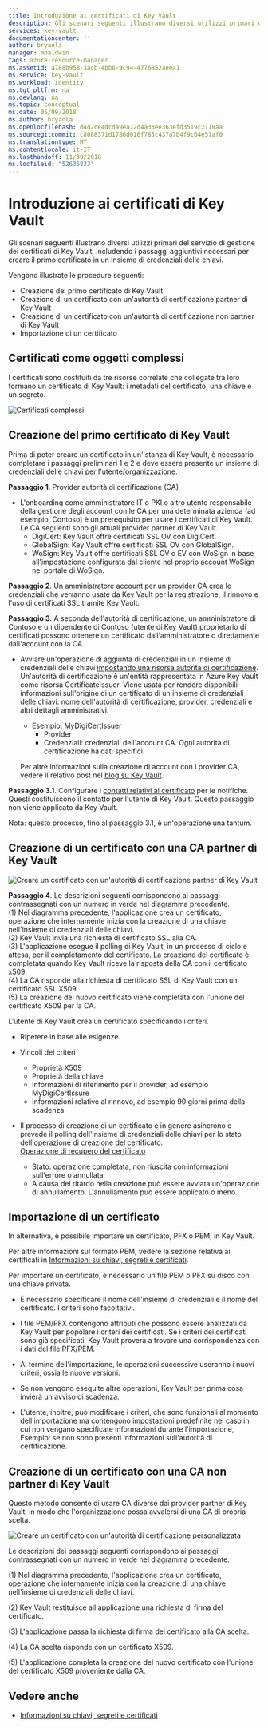 ```yaml
---
title: Introduzione ai certificati di Key Vault
description: Gli scenari seguenti illustrano diversi utilizzi primari del servizio di gestione dei certificati di Key Vault, includendo i passaggi aggiuntivi necessari per creare il primo certificato in un insieme di credenziali delle chiavi.
services: key-vault
documentationcenter: ''
author: bryanla
manager: mbaldwin
tags: azure-resource-manager
ms.assetid: a788b958-3acb-4bb6-9c94-4776852aeea1
ms.service: key-vault
ms.workload: identity
ms.tgt_pltfrm: na
ms.devlang: na
ms.topic: conceptual
ms.date: 05/09/2018
ms.author: bryanla
ms.openlocfilehash: d4d2ce4dcda9ea72d4a33ee363efd3519c2118aa
ms.sourcegitcommit: c8088371d1786d016f785c437a7b4f9c64e57af0
ms.translationtype: HT
ms.contentlocale: it-IT
ms.lasthandoff: 11/30/2018
ms.locfileid: "52635833"
---
```

# <a name="get-started-with-key-vault-certificates"></a>Introduzione ai certificati di Key Vault
Gli scenari seguenti illustrano diversi utilizzi primari del servizio di gestione dei certificati di Key Vault, includendo i passaggi aggiuntivi necessari per creare il primo certificato in un insieme di credenziali delle chiavi.

Vengono illustrate le procedure seguenti:
- Creazione del primo certificato di Key Vault
- Creazione di un certificato con un'autorità di certificazione partner di Key Vault
- Creazione di un certificato con un'autorità di certificazione non partner di Key Vault
- Importazione di un certificato

## <a name="certificates-are-complex-objects"></a>Certificati come oggetti complessi
I certificati sono costituiti da tre risorse correlate che collegate tra loro formano un certificato di Key Vault: i metadati del certificato, una chiave e un segreto.


![Certificati complessi](media/azure-key-vault.png)


## <a name="creating-your-first-key-vault-certificate"></a>Creazione del primo certificato di Key Vault  
 Prima di poter creare un certificato in un'istanza di Key Vault, è necessario completare i passaggi preliminari 1 e 2 e deve essere presente un insieme di credenziali delle chiavi per l'utente/organizzazione.  

**Passaggio 1**. Provider autorità di certificazione (CA)  
-   L'onboarding come amministratore IT o PKI o altro utente responsabile della gestione degli account con le CA per una determinata azienda (ad esempio, Contoso) è un prerequisito per usare i certificati di Key Vault.  
    Le CA seguenti sono gli attuali provider partner di Key Vault.  
    -   DigiCert: Key Vault offre certificati SSL OV con DigiCert.  
    -   GlobalSign: Key Vault offre certificati SSL OV con GlobalSign.  
    -   WoSign: Key Vault offre certificati SSL OV o EV con WoSign in base all'impostazione configurata dal cliente nel proprio account WoSign nel portale di WoSign.  

**Passaggio 2**. Un amministratore account per un provider CA crea le credenziali che verranno usate da Key Vault per la registrazione, il rinnovo e l'uso di certificati SSL tramite Key Vault.

**Passaggio 3**. A seconda dell'autorità di certificazione, un amministratore di Contoso e un dipendente di Contoso (utente di Key Vault) proprietario di certificati possono ottenere un certificato dall'amministratore o direttamente dall'account con la CA.  

-   Avviare un'operazione di aggiunta di credenziali in un insieme di credenziali delle chiavi [ impostando una risorsa autorità di certificazione](/rest/api/keyvault/setcertificateissuer/setcertificateissuer). Un'autorità di certificazione è un'entità rappresentata in Azure Key Vault come risorsa CertificateIssuer. Viene usata per rendere disponibili informazioni sull'origine di un certificato di un insieme di credenziali delle chiavi: nome dell'autorità di certificazione, provider, credenziali e altri dettagli amministrativi.
    -   Esempio: MyDigiCertIssuer  
        -   Provider  
        -   Credenziali: credenziali dell'account CA. Ogni autorità di certificazione ha dati specifici.  

     Per altre informazioni sulla creazione di account con i provider CA, vedere il relativo post nel [blog su Key Vault](https://aka.ms/kvcertsblog).  

**Passaggio 3.1**. Configurare i [contatti relativi al certificato](/rest/api/keyvault/setcertificatecontacts/setcertificatecontacts) per le notifiche. Questi costituiscono il contatto per l'utente di Key Vault. Questo passaggio non viene applicato da Key Vault.  

Nota: questo processo, fino al passaggio 3.1, è un'operazione una tantum.  

## <a name="creating-a-certificate-with-a-ca-partnered-with-key-vault"></a>Creazione di un certificato con una CA partner di Key Vault

![Creare un certificato con un'autorità di certificazione partner di Key Vault](media/certificate-authority-2.png)

**Passaggio 4**. Le descrizioni seguenti corrispondono ai passaggi contrassegnati con un numero in verde nel diagramma precedente.  
  (1) Nel diagramma precedente, l'applicazione crea un certificato, operazione che internamente inizia con la creazione di una chiave nell'insieme di credenziali delle chiavi.  
  (2) Key Vault invia una richiesta di certificato SSL alla CA.  
  (3) L'applicazione esegue il polling di Key Vault, in un processo di ciclo e attesa, per il completamento del certificato. La creazione del certificato è completata quando Key Vault riceve la risposta della CA con il certificato x509.  
  (4) La CA risponde alla richiesta di certificato SSL di Key Vault con un certificato SSL X509.  
  (5) La creazione del nuovo certificato viene completata con l'unione del certificato X509 per la CA.  

  L'utente di Key Vault crea un certificato specificando i criteri.

  -   Ripetere in base alle esigenze.  
  -   Vincoli dei criteri  
      -   Proprietà X509  
      -   Proprietà della chiave  
      -   Informazioni di riferimento per il provider, ad esempio MyDigiCertIssure  
      -   Informazioni relative al rinnovo, ad esempio 90 giorni prima della scadenza  

  - Il processo di creazione di un certificato è in genere asincrono e prevede il polling dell'insieme di credenziali delle chiavi per lo stato dell'operazione di creazione del certificato.  
[Operazione di recupero del certificato](/rest/api/keyvault/getcertificateoperation/getcertificateoperation)  
      -   Stato: operazione completata, non riuscita con informazioni sull'errore o annullata  
      -   A causa del ritardo nella creazione può essere avviata un'operazione di annullamento. L'annullamento può essere applicato o meno.  

## <a name="import-a-certificate"></a>Importazione di un certificato  
 In alternativa, è possibile importare un certificato, PFX o PEM, in Key Vault.  

 Per altre informazioni sul formato PEM, vedere la sezione relativa ai certificati in [Informazioni su chiavi, segreti e certificati](about-keys-secrets-and-certificates.md).  

 Per importare un certificato, è necessario un file PEM o PFX su disco con una chiave privata. 
-   È necessario specificare il nome dell'insieme di credenziali e il nome del certificato. I criteri sono facoltativi.

-   I file PEM/PFX contengono attributi che possono essere analizzati da Key Vault per popolare i criteri dei certificati. Se i criteri dei certificati sono già specificati, Key Vault proverà a trovare una corrispondenza con i dati del file PFX/PEM.  

-   Al termine dell'importazione, le operazioni successive useranno i nuovi criteri, ossia le nuove versioni.  

-   Se non vengono eseguite altre operazioni, Key Vault per prima cosa invierà un avviso di scadenza. 

-   L'utente, inoltre, può modificare i criteri, che sono funzionali al momento dell'importazione ma contengono impostazioni predefinite nel caso in cui non vengano specificate informazioni durante l'importazione, Esempio: se non sono presenti informazioni sull'autorità di certificazione.  

## <a name="creating-a-certificate-with-a-ca-not-partnered-with-key-vault"></a>Creazione di un certificato con una CA non partner di Key Vault  
 Questo metodo consente di usare CA diverse dai provider partner di Key Vault, in modo che l'organizzazione possa avvalersi di una CA di propria scelta.  

![Creare un certificato con un'autorità di certificazione personalizzata](media/certificate-authority-1.png)  

 Le descrizioni dei passaggi seguenti corrispondono ai passaggi contrassegnati con un numero in verde nel diagramma precedente.  

  (1) Nel diagramma precedente, l'applicazione crea un certificato, operazione che internamente inizia con la creazione di una chiave nell'insieme di credenziali delle chiavi.  

  (2) Key Vault restituisce all'applicazione una richiesta di firma del certificato.  

  (3) L'applicazione passa la richiesta di firma del certificato alla CA scelta.  

  (4) La CA scelta risponde con un certificato X509.  

  (5) L'applicazione completa la creazione del nuovo certificato con l'unione del certificato X509 proveniente dalla CA.

## <a name="see-also"></a>Vedere anche

- [Informazioni su chiavi, segreti e certificati](about-keys-secrets-and-certificates.md)
